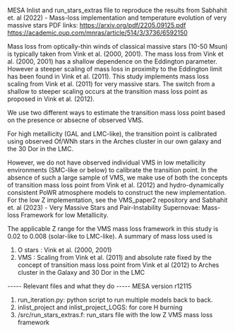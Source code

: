 MESA Inlist and run_stars_extras file to reproduce the results from Sabhahit et. al (2022) - Mass-loss implementation and temperature evolution of very massive stars
PDF links: 
https://arxiv.org/pdf/2205.09125.pdf
https://academic.oup.com/mnras/article/514/3/3736/6592150

Mass loss from optically-thin winds of classical massive stars (10-50 Msun) is typically taken from Vink et al. (2000, 2001). The mass loss from Vink et al. (2000, 2001) has a shallow dependence on the Eddington parameter. However a steeper scaling of mass loss in proximity to the Eddington limit has been found in Vink et al. (2011). This study implements mass loss scaling from Vink et al. (2011) for very massive stars. The switch from a shallow to steeper scaling occurs at the transition mass loss point as proposed in Vink et al. (2012).

We use two different ways to estimate the transition mass loss point based on the presence or absecne of observed VMS. 

For high metallicity (GAL and LMC-like), the transition point is calibrated using observed Of/WNh stars in the Arches cluster in our own galaxy and the 30 Dor in the LMC. 

However, we do not have observed individual VMS in low metallicity environments (SMC-like or below) to calibrate the transition point. In the absence of such a large sample of VMS, we make use of both the concepts of transition mass loss point from Vink et al. (2012) and hydro-dynamically consistent PoWR atmosphere models to construct the new implementation. For the low Z implementation, see the VMS_paper2 repository and Sabhahit et. al (2023) - Very Massive Stars and Pair-Instability Supernovae: Mass-loss Framework for low Metallicity.

The applicable Z range for the VMS mass loss framework in this study is 0.02 to 0.008 (solar-like to LMC-like). A summary of mass loss used is
1. O stars : Vink et al. (2000, 2001)
2. VMS : Scaling from Vink et al. (2011) and absolute rate fixed by the concept of transition mass loss point from Vink et al (2012) to Arches cluster in the Galaxy and 30 Dor in the LMC

----- Relevant files and what they do -----
MESA version r12115
1. run_iteration.py: python script to run multiple models back to back. 
2. inlist_project and inlist_project_LOGS: for core H burning
3. /src/run_stars_extras.f: run_stars file with the low Z VMS mass loss framework


